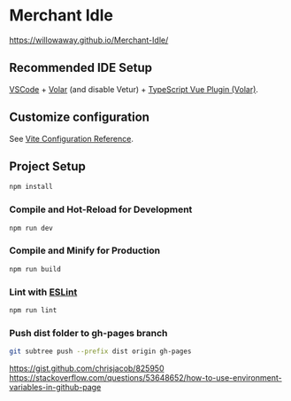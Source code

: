# Merchant Idle

https://willowaway.github.io/Merchant-Idle/

## Recommended IDE Setup

[VSCode](https://code.visualstudio.com/) + [Volar](https://marketplace.visualstudio.com/items?itemName=johnsoncodehk.volar) (and disable Vetur) + [TypeScript Vue Plugin (Volar)](https://marketplace.visualstudio.com/items?itemName=johnsoncodehk.vscode-typescript-vue-plugin).

## Customize configuration

See [Vite Configuration Reference](https://vitejs.dev/config/).

## Project Setup

```sh
npm install
```

### Compile and Hot-Reload for Development

```sh
npm run dev
```

### Compile and Minify for Production

```sh
npm run build
```

### Lint with [ESLint](https://eslint.org/)

```sh
npm run lint
```

### Push dist folder to gh-pages branch
```sh
git subtree push --prefix dist origin gh-pages
```
https://gist.github.com/chrisjacob/825950
https://stackoverflow.com/questions/53648652/how-to-use-environment-variables-in-github-page